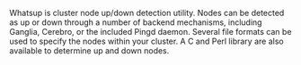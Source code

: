 Whatsup is cluster node up/down detection utility.  Nodes can be
detected as up or down through a number of backend mechanisms,
including Ganglia, Cerebro, or the included Pingd daemon.  Several
file formats can be used to specify the nodes within your cluster.  A
C and Perl library are also available to determine up and down nodes.
